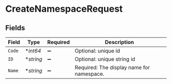 # CreateNamespaceRequest


## Fields

| Field                                     | Type                                      | Required                                  | Description                               |
| ----------------------------------------- | ----------------------------------------- | ----------------------------------------- | ----------------------------------------- |
| `Code`                                    | **int64*                                  | :heavy_minus_sign:                        | Optional: unique id                       |
| `ID`                                      | **string*                                 | :heavy_minus_sign:                        | Optional: unique string id                |
| `Name`                                    | **string*                                 | :heavy_minus_sign:                        | Required: The display name for namespace. |